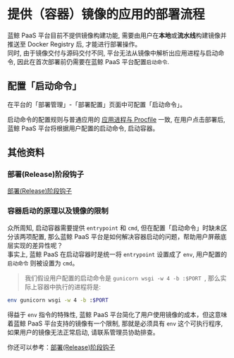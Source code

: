 # 提供（容器）镜像的应用的部署流程

蓝鲸 PaaS 平台目前不提供镜像构建功能, 需要由用户在**本地**或**流水线**构建镜像并推送至 Docker Registry 后, 才能进行部署操作。   
同时, 由于镜像交付与源码交付不同, 平台无法从镜像中解析出应用进程与启动命令, 因此在首次部署前仍需要在蓝鲸 PaaS 平台配置`启动命令`.

## 配置「启动命令」

在平台的「部署管理」-「部署配置」页面中可配置「启动命令」。

启动命令的配置规则与普通应用的 [应用进程与 Procfile](./process_procfile.md) 一致, 在用户点击部署后, 蓝鲸 PaaS 平台将根据用户配置的启动命令, 启动容器。

## 其他资料

### 部署(Release)阶段钩子

[部署(Release)阶段钩子](./release_hooks.md)

### 容器启动的原理以及镜像的限制

众所周知, 启动容器需要提供 `entrypoint` 和 `cmd`, 但在配置「启动命令」时缺未区分该两项配置, 那么蓝鲸 PaaS 平台是如何解决容器启动的问题，帮助用户屏蔽底层实现的差异性呢？   
事实上, 蓝鲸 PaaS 在启动容器时是统一将 `entrypoint` 设置成了 `env`, 用户配置的 `启动命令` 则被设置为 `cmd`。   

> 我们假设用户配置的启动命令是 `gunicorn wsgi -w 4 -b :$PORT `, 那么实际上容器中执行的进程将是:
> 
```bash
env gunicorn wsgi -w 4 -b :$PORT
```

得益于 `env` 指令的特殊性, 蓝鲸 PaaS 平台简化了用户使用镜像的成本，但这意味着蓝鲸 PaaS 平台支持的镜像有一个限制, 那就是必须具有 `env` 这个可执行程序, 如果用户的镜像无法正常启动, 请联系管理员协助排查。

你还可以参考：[部署(Release)阶段钩子](./release_hooks.md)
